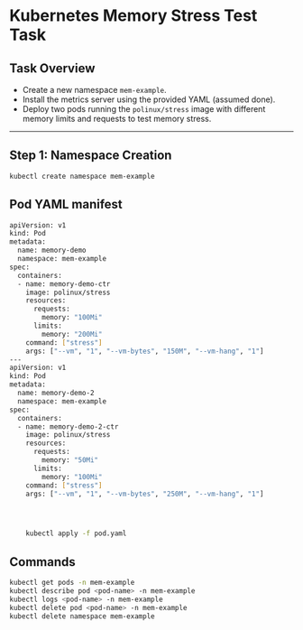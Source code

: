 # Kubernetes Memory Stress Test Task

## Task Overview
- Create a new namespace `mem-example`.
- Install the metrics server using the provided YAML (assumed done).
- Deploy two pods running the `polinux/stress` image with different memory limits and requests to test memory stress.

---

## Step 1: Namespace Creation

```bash
kubectl create namespace mem-example
```
## Pod YAML manifest

```bash
apiVersion: v1
kind: Pod
metadata:
  name: memory-demo
  namespace: mem-example
spec:
  containers:
  - name: memory-demo-ctr
    image: polinux/stress
    resources:
      requests:
        memory: "100Mi"
      limits:
        memory: "200Mi"
    command: ["stress"]
    args: ["--vm", "1", "--vm-bytes", "150M", "--vm-hang", "1"]
---
apiVersion: v1
kind: Pod
metadata:
  name: memory-demo-2
  namespace: mem-example
spec:
  containers:
  - name: memory-demo-2-ctr
    image: polinux/stress
    resources:
      requests:
        memory: "50Mi"
      limits:
        memory: "100Mi"
    command: ["stress"]
    args: ["--vm", "1", "--vm-bytes", "250M", "--vm-hang", "1"]




    kubectl apply -f pod.yaml

```

## Commands

```bash
kubectl get pods -n mem-example
kubectl describe pod <pod-name> -n mem-example
kubectl logs <pod-name> -n mem-example
kubectl delete pod <pod-name> -n mem-example
kubectl delete namespace mem-example


```